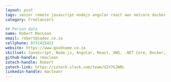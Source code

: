 ```yaml
---
layout: post
tags: senior remote javascript nodejs angular react aws netcore docker web deno api kotlin architecture cloud azure gcp typescript github terraform graphql rest vuejs nuxt next nx mentoring hybrid onprem
category: Freelancers

## Person data
name: Robert MacLean
email: robert@sadev.co.za
cellphone: 0731425422
website: https://www.goodname.co.za
skillset: JavaScript, Node.js, Angular, React, AWS, .NET Core, Docker, Web, Deno, API, Kotlin, Architecture, Cloud, Azure, GCP, TypeScript, GitHub, Terraform, GraphQL, REST, Vue.js, Nuxt, Next, NX
github-handle: rmaclean
zatech-handle: Robert
zatech-link: https://zatech.slack.com/team/U2Y7GJWRL
linkedin-handle: macleanr
---
```

